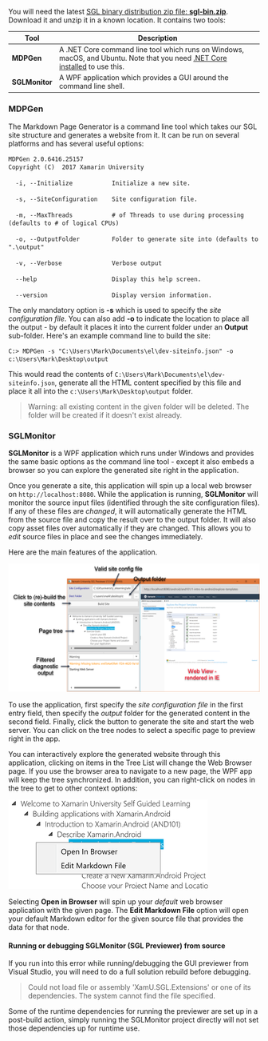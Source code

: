 You will need the latest [SGL binary distribution zip file: **sgl-bin.zip**](https://aka.ms/xamu-sgl-tools). Download it and unzip it in a known location. It contains two tools:

| Tool | Description |
|------|-------------|
| **MDPGen** | A .NET Core command line tool which runs on Windows, macOS, and Ubuntu. Note that you need [.NET Core installed](https://www.microsoft.com/net/core#windowsvs2015) to use this. |
| **SGLMonitor** | A WPF application which provides a GUI around the command line shell. |

### MDPGen

The Markdown Page Generator is a command line tool which takes our SGL site structure and generates a website from it. It can be run on several platforms and has several useful options:

```
MDPGen 2.0.6416.25157
Copyright (C)  2017 Xamarin University

  -i, --Initialize           Initialize a new site.

  -s, --SiteConfiguration    Site configuration file.

  -m, --MaxThreads           # of Threads to use during processing (defaults to # of logical CPUs)

  -o, --OutputFolder         Folder to generate site into (defaults to ".\output"

  -v, --Verbose              Verbose output

  --help                     Display this help screen.

  --version                  Display version information.
```

The only mandatory option is **-s** which is used to specify the _site configuration file_. You can also add **-o** to indicate the location to place all the output - by default it places it into the current folder under an **Output** sub-folder. Here's an example command line to build the site:

```
C:> MDPGen -s "C:\Users\Mark\Documents\el\dev-siteinfo.json" -o c:\Users\Mark\Desktop\output
```

This would read the contents of `C:\Users\Mark\Documents\el\dev-siteinfo.json`, generate all the HTML content specified by this file and place it all into the `c:\Users\Mark\Desktop\output` folder.

> Warning: all existing content in the given folder will be deleted. The folder will be created if it doesn't exist already.

### SGLMonitor

**SGLMonitor** is a WPF application which runs under Windows and provides the same basic options as the command line tool - except it also embeds a browser so you can explore the generated site right in the application. 

Once you generate a site, this application will spin up a local web browser on `http://localhost:8080`. While the application is running, **SGLMonitor** will monitor the source input files (identified through the site configuration files). If any of these files are _changed_, it will automatically generate the HTML from the source file and copy the result over to the output folder. It will also copy asset files over automatically if they are changed. This allows you to _edit_ source files in place and see the changes immediately.

Here are the main features of the application.

![main-screen](./images/sglmonitor.png)

To use the application, first specify the _site configuration file_ in the first entry field, then specify the _output_ folder for the generated content in the second field. Finally, click the button to generate the site and start the web server. You can click on the tree nodes to select a specific page to preview right in the app.

You can interactively explore the generated website through this application, clicking on items in the Tree List will change the Web Browser page. If you use the browser area to navigate to a new page, the WPF app will keep the tree synchronized. In addition, you can right-click on nodes in the tree to get to other context options:

![context-operations](./images/sglmonitor-files.png)

Selecting **Open in Browser** will spin up your _default_ web browser application with the given page. The **Edit Markdown File** option will open your default Markdown editor for the given source file that provides the data for that node.

#### Running or debugging SGLMonitor (SGL Previewer) from source

If you run into this error while running/debugging the GUI previewer from Visual Studio, you will need to do a full solution rebuild before debugging.

> Could not load file or assembly 'XamU.SGL.Extensions' or one of its dependencies. The system cannot find the file specified.

Some of the runtime dependencies for running the previewer are set up in a post-build action, simply running the SGLMonitor project directly will not set those dependencies up for runtime use.
